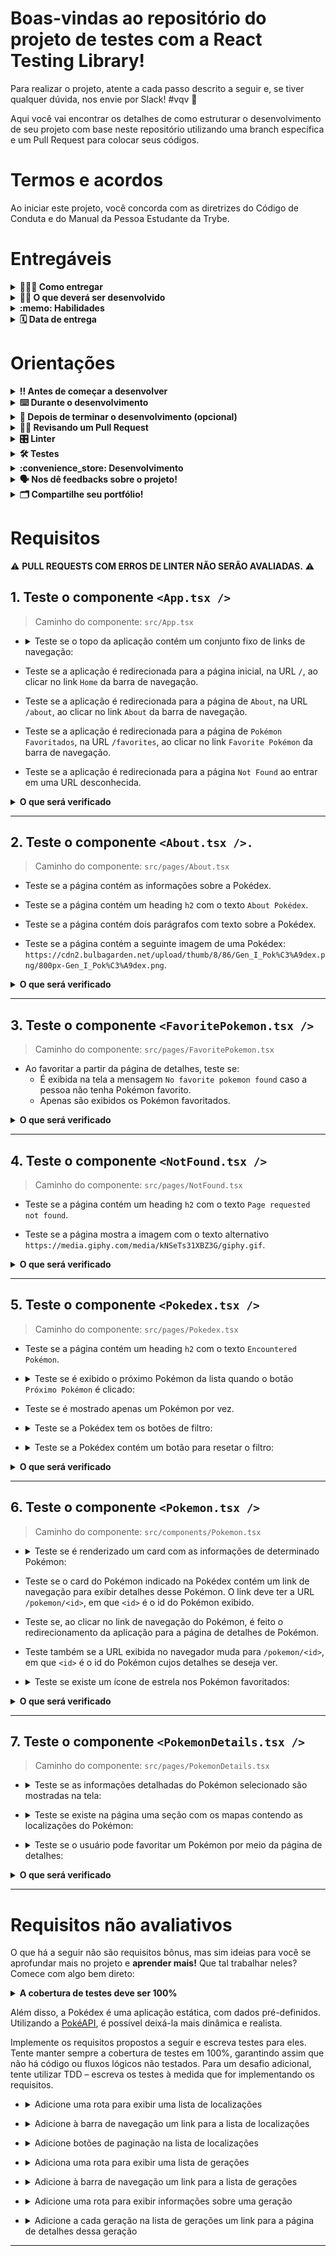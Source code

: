 # Boas-vindas ao repositório do projeto de testes com a React Testing Library!

Para realizar o projeto, atente a cada passo descrito a seguir e, se tiver qualquer dúvida, nos envie por Slack! #vqv 🚀

Aqui você vai encontrar os detalhes de como estruturar o desenvolvimento de seu projeto com base neste repositório utilizando uma branch específica e um Pull Request para colocar seus códigos.

# Termos e acordos

Ao iniciar este projeto, você concorda com as diretrizes do Código de Conduta e do Manual da Pessoa Estudante da Trybe.

# Entregáveis

<details>
  <summary><strong>🤷🏽‍♀️ Como entregar</strong></summary><br />

  Para entregar seu projeto, você deverá criar um *Pull Request* neste repositório.

  Lembre-se de que você pode consultar nosso conteúdo sobre [Git & GitHub](https://app.betrybe.com/course/4d67f5b4-34a6-489f-a205-b6c7dc50fc16/) e nosso [Blog - Git & GitHub](https://blog.betrybe.com/tecnologia/git-e-github/) sempre que precisar!
</details>

<details>
  <summary><strong>👨‍💻 O que deverá ser desenvolvido</strong></summary><br />

  - Neste projeto, você escreverá testes para uma aplicação React que já está criada e configurada utilizando [`Jest`](https://jestjs.io/) e a biblioteca [`React Testing Library`](https://testing-library.com/). Você não precisará realizar nenhuma configuração adicional.
 
  - A aplicação contém uma implementação completa de todos os requisitos da Pokédex. Seu trabalho será, para cada requisito listado, escrever testes que garantam sua corretude. Cuidado com [testes _falsos positivos_](https://talkingabouttesting.com/2015/08/04/falsos-negativos-falsos-positivos-verdadeiros-negativos-e-verdadeiros-positivos/). Falsos positivos serão desconsiderados na avaliação.
</details>

<details>
  <summary><strong>:memo: Habilidades</strong></summary><br />

  Neste projeto, verificamos se você é capaz de:

  * Utilizar os seletores (queries) da React-Testing-Library em testes automatizados.

  * Simular eventos com a React-Testing-Library em testes automatizados.

  * Testar fluxos lógicos assíncronos com a React-Testing-Library.

  * Escrever testes que permitam a refatoração da estrutura dos componentes da aplicação sem necessidade de serem alterados.

  * Testar inputs.
</details>

<details>
  <summary><strong>🗓 Data de entrega</strong></summary><br />
  
  * Este projeto é individual;
  * São `X` dias de projeto;
  * Data para entrega final do projeto: `DD/MM/YYYY - 14:00h`.

</details>

# Orientações

<details>
  <summary><strong>‼️ Antes de começar a desenvolver</strong></summary><br />

  1. Clone o repositório

  - Use o comando: `git clone git@github.com:tryber/sd-0x-project-react-testing-library.git`.
  - Entre na pasta do repositório que você acabou de clonar:
    - `cd sd-0x-project-react-testing-library`

  2. Instale as dependências

  - `npm install`.
  
  3. Crie uma branch a partir da branch `master`

  - Verifique se você está na branch `master`.
    - Exemplo: `git branch`
  - Se não estiver, mude para a branch `master`.
    - Exemplo: `git checkout master`
  - Agora crie uma branch à qual você vai submeter os `commits` do seu projeto
    - Você deve criar uma branch no seguinte formato: `nome-de-usuario-nome-do-projeto`
    - Exemplo: `git checkout -b joaozinho-sd-0x-project-react-testing-library`

  4. Adicione as mudanças ao _stage_ do Git e faça um `commit`

  - Verifique se as mudanças ainda não estão no _stage_.
    - Exemplo: `git status` (deve aparecer listada a pasta _joaozinho_ em vermelho)
  - Adicione o novo arquivo ao _stage_ do Git.
    - Exemplo:
      - `git add .` (adicionando todas as mudanças - _que estavam em vermelho_ - ao stage do Git)
      - `git status` (deve aparecer listado o arquivo _joaozinho/README.md_ em verde)
  - Faça o `commit` inicial.
    - Exemplo:
      - `git commit -m 'iniciando o projeto x'` (fazendo o primeiro commit)
      - `git status` (deve aparecer uma mensagem do tipo _nothing to commit_ )

  5. Adicione sua branch com o novo `commit` ao repositório remoto

  - Usando o exemplo anterior: `git push -u origin joaozinho-sd-0x-project-react-testing-library`

  6. Crie um `Pull Request` _(PR)_

  - Vá até a página de _Pull Requests_ do [repositório no GitHub](https://github.com/tryber/sd-0x-project-react-testing-library/pulls)
  - Clique no botão verde _"New pull request"_
  - Clique na caixa de seleção _"Compare"_ e escolha a sua branch **com atenção**
  - Coloque um título para a sua _Pull Request_
    - Exemplo: _"Cria tela de busca"_
  - Clique no botão verde _"Create pull request"_.
  - Adicione uma descrição para o _Pull Request_ e clique no botão verde _"Create pull request"_.
  - **Não se preocupe em preencher mais nada por enquanto!**
  - Volte até a [página de _Pull Requests_ do repositório](https://github.com/tryber/sd-0x-project-react-testing-library/pulls) e confira que o seu _Pull Request_ está criado

</details>

<details>
  <summary><strong>⌨️ Durante o desenvolvimento</strong></summary><br />

  - Faça regularmente `commits` das alterações que você fizer no código.

  - Lembre-se de sempre atualizar o repositório remoto após um (ou alguns) `commits`. 

  - Os comandos que você utilizará com mais frequência são:
    1. `git status` _(para verificar o que está em vermelho - fora do stage - e o que está em verde - no stage)_
    2. `git add` _(para adicionar arquivos ao stage do Git)_
    3. `git commit` _(para criar um commit com os arquivos que estão no stage do Git)_
    4. `git push -u origin nome-da-branch` _(para enviar o commit para o repositório remoto na primeira vez em que fizer o `push` de uma nova branch)_
    5. `git push` _(para enviar o commit para o repositório remoto após o passo anterior)_

</details>

<details>
  <summary><strong>🤝 Depois de terminar o desenvolvimento (opcional)</strong></summary><br />

  Para sinalizar que seu projeto está pronto para o _"Code Review"_, faça o seguinte:

  - Vá até a página **DE SEU** _Pull Request_, adicione a label de _"code-review"_ e marque seus colegas:

    - No menu à direita, clique no _link_ **"Labels"** e escolha a _label_ **code-review**.

    - No menu à direita, clique no _link_ **"Assignees"** e escolha **seu usuário**.

    - No menu à direita, clique no _link_ **"Reviewers"** e digite `students`, selecione o time `tryber/students-sd-0x`.

  Caso tenha alguma dúvida, [assista a este video explicativo](https://vimeo.com/362189205).

</details>

<details>
  <summary><strong>🕵🏿 Revisando um Pull Request</strong></summary><br />

  Use o conteúdo sobre [Code Review](https://course.betrybe.com/real-life-engineer/code-review/) para revisar os _Pull Requests_.

</details>

<details>
  <summary><strong>🎛 Linter</strong></summary><br />

  Para garantir a qualidade do código, utilize neste projeto os linters `ESLint` e `StyleLint`.
  Assim o código estará alinhado com as boas práticas de desenvolvimento, além de ser mais legível e de fácil manutenção. Para rodá-lo localmente no projeto, execute os comandos abaixo:

  ```bash
    npm run lint
    npm run lint:styles
  ```

  ⚠️ **PULL REQUESTS COM ERROS DE LINTER NÃO SERÃO AVALIADAS.
  RESOLVA-AS ANTES DE FINALIZAR O DESENVOLVIMENTO!** ⚠️

  Em caso de dúvidas, confira o material do course sobre [ESLint e Stylelint](https://app.betrybe.com/course/real-life-engineer/eslint).
</details>

<details>
  <summary><strong>🛠 Testes</strong></summary><br />

  Neste projeto, você desenvolverá os testes de uma aplicação React. Então, como será avaliado?

  ### Quem testa os testes?

  O avaliador automatizado **testará seus testes!** A ideia dele é a seguinte: você vai escrever casos de teste para a aplicação, certo? E esses testes têm de garantir que a aplicação está funcionando, certo? Pois bem! Se eu quebro uma parte da aplicação, fazendo uma alteração no código, seus testes devem quebrar, certo? Pois é isso que o avaliador faz!

  Como assim? :thinking: 
  
  Pense da seguinte maneira: nosso avaliador vai navegar por toda a aplicação da Pokédex e vai fazer várias mudanças no código **para que ela quebre e pare de funcionar**. Em seguida, ele vai rodar seus testes. Caso seus testes não acusem que a aplicação está com problemas, o avaliador não vai aprovar aquele requisito! Se, para todas as alterações que o avaliador fizer no código da aplicação, seus testes acusarem problemas, tudo será aprovado! O avaliador garante, portanto, que seus testes testam de fato a aplicação da Pokédex como se deve.
  
  Na linguagem do avaliador, diz-se que cada mudança que o avaliador faz em sua aplicação é um **mutante**. O avaliador cria vários mutantes e seus testes **devem matar todos!** Se algum mutante sobreviver, há problemas, certo? Vamos aos requisitos!

  ### Executando os testes localmente

  - Há uma pasta chamada `./stryker` com diversos arquivos `nomeArquivo.conf.json`. Cada um deles é a configuração do avaliador para um requisito e ela **não deve ser alterada**. 
  
  - Após finalizar os testes unitários de um arquivo, para testá-lo individualmente, execute o comando a seguir.
  ```bash
  npx stryker run ./stryker/nomeDoArquivo.conf.json
  ```

  - Por exemplo:
    - Passo 1: _"Acabei de fazer os testes unitários do arquivo `PokemonDetails.test.tsx`!"_
    - Passo 2: _"Vou rodar meus testes para ver se eles estão todos passando!"_
    - Passo 3: _"Agora vou rodar o comando para o requisito com `npx stryker run ./stryker/PokemonDetails.conf.json`!"_
    * Com o comando acima, ele vai executar o Stryker e verificar se seus testes unitários estão corretos.

  - Quando o comando `npx stryker run ./stryker/PokemonDetails.conf.json` for executado, com todos os testes passando, o avaliador apresentará uma saída semelhante à apresentada a seguir.

    ![image](testepassando.png)
    
  - Uma falha ocorre quando os testes unitários não cobrem 100% de casos de uso gerados pelo Stryker. Nesse caso, algo semelhante à imagem a seguir aparecerá.

    ![image](testefalhando.png)
    
  * Repare que, na tabela, quatro casos de uso constam como `Killed` e três constam como `Survived`. Isso significa que **três casos de uso não foram contemplados pelos seus testes**! Os casos de uso, que geraram os erros, aparecem acima. Na linha verde (ao lado de cada símbolo `+`), o Stryker exibe o erro que ele injetou no teste para testar um caso de uso. Esse erro não foi coberto pelo seu teste.

  ⚠️ **O avaliador automático não necessariamente avalia seu projeto na ordem em que os requisitos aparecem no readme. Isso acontece para deixar o processo de avaliação mais rápido. Então, não se assuste se isso acontecer, ok?**
</details>

<details>
  <summary><strong>:convenience_store: Desenvolvimento </strong></summary><br />

  Neste projeto, você vai realizar os testes de uma Pokédex, desenvolvida em React. Lembre-se de que para a avaliação utilizaremos testes por mutação, então cada requisito só será aceito se os testes tiverem comportamento adequado tanto na aplicação original como na modificada.

  ⚠ PULL REQUESTS COM ERROS NO LINTER NÃO SERÃO AVALIADAS, ATENTE PARA RESOLVÊ-LAS ANTES DE FINALIZAR O DESENVOLVIMENTO! ⚠

  - **Cada requisito se refere a um arquivo da aplicação da Pokédex**. Obter aprovação em um requisito significa que todos os casos de erro daquele arquivo estão cobertos, ou seja, todos os mutantes criados naquele arquivo pelo avaliador foram mortos. Nos subitens de cada requisito, está detalhado o que é necessário para obter a aprovação neles.

  - Todos os arquivos de teste que você usará **já estão previamente criados** e **novos arquivos não devem ser criados**. Como exemplo, para testar o componente `<App.tsx />`, você deverá desenvolver o teste dentro do arquivo `src/tests/App.test.tsx`.

  - A implementação da Pokédex já está 100% funcional.

  -  ⚠ Os únicos arquivos que precisam ser alterados são os de teste que estão dentro da pasta `src/tests`. Para que você não tenha problemas com o avaliador remoto, **não modifique os demais arquivos da pasta `src` nem o `App.tsx`**. ⚠

  - a função auxiliar `renderWithRouter` já está implementada no arquivo `src/renderWithRouter.tsx`. Você deve utilizar essa função em seus testes.

  :bulb: **Observe que nem todos os testes são contemplados em sua totalidade pelo avaliador, mas é importante tentar realizar todos os testes de cada requisito a seguir, pois eles são relevantes para os cenários apresentados e vão colocar em prática os conhecimentos de RTL adquiridos até aqui!** :smile:
</details>

<details>
  <summary><strong>🗣 Nos dê feedbacks sobre o projeto!</strong></summary><br />

Ao finalizar e submeter o projeto, não se esqueça de avaliar sua experiência preenchendo o formulário. 
**Leva menos de 3 minutos!**

[FORMULÁRIO DE AVALIAÇÃO DE PROJETO](https://be-trybe.typeform.com/to/ZTeR4IbH)

</details>

<details>
  <summary><strong>🗂 Compartilhe seu portfólio!</strong></summary><br />

  Você sabia que o LinkedIn é a principal rede social profissional e compartilhar seu aprendizado nela é muito importante caso deseje construir uma carreira de sucesso? Compartilhe esse projeto em seu LinkedIn, marque o perfil da Trybe (@trybe) e mostre à sua rede toda a sua evolução.

</details>

# Requisitos

:warning: **PULL REQUESTS COM ERROS DE LINTER NÃO SERÃO AVALIADAS.** :warning:

## 1. Teste o componente `<App.tsx />`

  > Caminho do componente: `src/App.tsx`

- <details><summary>Teste se o topo da aplicação contém um conjunto fixo de links de navegação:</summary>

  - O primeiro link deve ter o texto `Home`.

  - O segundo link deve ter o texto `About`.

  - O terceiro link deve ter o texto `Favorite Pokémon`.
</details>

- Teste se a aplicação é redirecionada para a página inicial, na URL `/`, ao clicar no link `Home` da barra de navegação.

- Teste se a aplicação é redirecionada para a página de `About`, na URL `/about`, ao clicar no link `About` da barra de navegação.

- Teste se a aplicação é redirecionada para a página de `Pokémon Favoritados`, na URL `/favorites`, ao clicar no link `Favorite Pokémon` da barra de navegação.

- Teste se a aplicação é redirecionada para a página `Not Found` ao entrar em uma URL desconhecida.

<details>
  <summary><strong>O que será verificado</strong></summary><br />

  * Se o arquivo-teste `App.test.tsx` contempla 100% dos casos de uso criados pelo Stryker:
    * É exibido na tela um `link` com o texto `Home`
    * É exibido na tela um `link` com o texto `About`
    * É exibido na tela um `link` com o texto `Favorite Pokémon`
</details>

---

## 2. Teste o componente `<About.tsx />.`

  > Caminho do componente: `src/pages/About.tsx`

  - Teste se a página contém as informações sobre a Pokédex.

  - Teste se a página contém um heading `h2` com o texto `About Pokédex`.

  - Teste se a página contém dois parágrafos com texto sobre a Pokédex.

  - Teste se a página contém a seguinte imagem de uma Pokédex: `https://cdn2.bulbagarden.net/upload/thumb/8/86/Gen_I_Pok%C3%A9dex.png/800px-Gen_I_Pok%C3%A9dex.png`.

  <details>
  <summary><strong>O que será verificado</strong></summary><br />

  * Se o arquivo-teste `About.test.tsx` contempla 100% dos casos de uso criados pelo Stryker:
    * É exibido na tela um `h2` com texto `About Pokédex`
    * O atributo `src` da imagem é `https://cdn2.bulbagarden.net/upload/thumb/8/86/Gen_I_Pok%C3%A9dex.png/800px-Gen_I_Pok%C3%A9dex.png`
  </details>

---

## 3. Teste o componente `<FavoritePokemon.tsx />`

  > Caminho do componente: `src/pages/FavoritePokemon.tsx`

  - Ao favoritar a partir da página de detalhes, teste se:
    - É exibida na tela a mensagem `No favorite pokemon found` caso a pessoa não tenha Pokémon favorito.
    - Apenas são exibidos os Pokémon favoritados.

  <details>
  <summary><strong>O que será verificado</strong></summary><br />

  * Se o arquivo-teste `FavoritePokemon.test.tsx` contempla 100% dos casos de uso criados pelo Stryker:
    * É exibido na tela a mensagem `No favorite pokemon found`
    * São exibidos na tela apenas os Pokémon favoritados
  </details>

---

## 4. Teste o componente `<NotFound.tsx />`

  > Caminho do componente: `src/pages/NotFound.tsx`

  - Teste se a página contém um heading `h2` com o texto `Page requested not found`.

  - Teste se a página mostra a imagem com o texto alternativo `https://media.giphy.com/media/kNSeTs31XBZ3G/giphy.gif`.

  <details>
  <summary><strong>O que será verificado</strong></summary><br />

  * Se o arquivo-teste `NotFound.test.tsx` contempla 100% dos casos de uso criados pelo Stryker:
    * É exibido na tela um `h2` com o texto `Page requested not found`
    * Existe uma imagem com o `src`:<br /> `Clefairy pushing buttons randomly with text I have no idea what i'm doing`
  </details>

---

## 5. Teste o componente `<Pokedex.tsx />`

  > Caminho do componente: `src/pages/Pokedex.tsx`

  - Teste se a página contém um heading `h2` com o texto `Encountered Pokémon`.

  - <details><summary>Teste se é exibido o próximo Pokémon da lista quando o botão <code>Próximo Pokémon</code> é clicado:</summary>

    - O botão deve conter o texto `Próximo Pokémon`.

    - Os próximos Pokémon da lista devem ser mostrados, um a um, ao clicar sucessivamente no botão.

    - O primeiro Pokémon da lista deve ser mostrado ao clicar no botão se estiver no último Pokémon da lista.
  </details>

  - Teste se é mostrado apenas um Pokémon por vez.

  - <details><summary>Teste se a Pokédex tem os botões de filtro:</summary>

    - Deve existir um botão de filtragem para cada tipo de Pokémon, sem repetição.
      - _obs.: Os botões devem ser capturados pelo `data-testid=pokemon-type-button`_. 

    - Após a seleção de um botão de tipo, a Pokédex deve circular somente pelos Pokémon daquele tipo.

    - O texto do botão deve corresponder ao `nome do tipo`, ex.: `Psychic`.

    - O botão `All` precisa estar **sempre** visível.
  </details>

  - <details><summary>Teste se a Pokédex contém um botão para resetar o filtro:</summary>

    - O texto do botão deve ser `All`.

    - A Pokedéx deverá mostrar os Pokémon normalmente (sem filtros) quando o botão `All` for clicado.

    - Ao carregar a página, o filtro selecionado deverá ser `All`.
  </detail>

  <details>
  <summary><strong>O que será verificado</strong></summary><br />

  * Se o arquivo-teste `Pokedex.test.tsx` contempla 100% dos casos de uso criados pelo Stryker:
    * Os botões de filtragem por tipo têm o nome correto
    * Os botões de filtragem por tipo têm o `data-testid=pokemon-type-button`, exceto o botão `All`
    * É possível clicar no botão de filtragem `All`
  </details>

---

## 6. Teste o componente `<Pokemon.tsx />`

  > Caminho do componente: `src/components/Pokemon.tsx`

  - <details><summary>Teste se é renderizado um card com as informações de determinado Pokémon:</summary>

    - O nome correto do Pokémon deve ser mostrado na tela.

    - O tipo correto do Pokémon deve ser mostrado na tela.

    - O peso médio do Pokémon deve ser exibido com um texto no formato `Average weight: <value> <measurementUnit>`, em que `<value>` e `<measurementUnit>` são, respectivamente, o peso médio do Pokémon e sua unidade de medida.

    - A imagem do Pokémon deve ser exibida. Ela deve conter um atributo `src` com a URL da imagem e um atributo `alt` com o texto `<name> sprite`, em que `<name>` é o nome do Pokémon.
  </details>

  - Teste se o card do Pokémon indicado na Pokédex contém um link de navegação para exibir detalhes desse Pokémon. O link deve ter a URL `/pokemon/<id>`, em que `<id>` é o id do Pokémon exibido.

  - Teste se, ao clicar no link de navegação do Pokémon, é feito o redirecionamento da aplicação para a página de detalhes de Pokémon.
  
  - Teste também se a URL exibida no navegador muda para `/pokemon/<id>`, em que `<id>` é o id do Pokémon cujos detalhes se deseja ver.

  - <details><summary>Teste se existe um ícone de estrela nos Pokémon favoritados:</summary>

    - O ícone deve ser uma imagem com o atributo `src` que contém o caminho `/star-icon.png`.

    - A imagem deve ter o atributo `alt` igual a `<Pokemon> is marked as favorite`, em que `<Pokemon>` é o nome do Pokémon exibido.
  </details>

  <details>
  <summary><strong>O que será verificado</strong></summary><br />

  * Se o arquivo-teste `Pokemon.test.tsx` contempla 100% dos casos de uso criados pelo Stryker:
    * A imagem do Pokémon tem o `src` correto
    * A imagem do Pokémon tem o `alt` `<name> sprite`
    * A imagem de favorito :star: tem o `src` `/star-icon.png`
    * A imagem de favorito :star: tem o `alt` `<name> is marked as favorite`
    * É exibido na tela um texto com o tipo do Pokémon
    * É exibido na tela um `link` com o `href` `/pokemon/<id>`
  </details>

---

## 7. Teste o componente `<PokemonDetails.tsx />`

  > Caminho do componente: `src/pages/PokemonDetails.tsx`

  - <details><summary>Teste se as informações detalhadas do Pokémon selecionado são mostradas na tela:</summary>

    - A página deve conter um texto `<name> Details`, em que `<name>` é o nome do Pokémon.

    - **Não** deve existir o link de navegação para os detalhes do Pokémon selecionado.

    - A seção de detalhes deve conter um heading `h2` com o texto `Summary`.

    - A seção de detalhes deve conter um parágrafo com o resumo do Pokémon específico sendo visualizado.
      - _obs.: é possível utilizar regex para capturar o parágrafo_.
  </details>

  - <details><summary>Teste se existe na página uma seção com os mapas contendo as localizações do Pokémon:</summary>

    - Na seção de detalhes, deverá haver um heading `h2` com o texto `Game Locations of <name>`; em que `<name>` é o nome do Pokémon exibido.

    - Todas as localizações do Pokémon devem ser mostradas na seção de detalhes.

    - Devem ser exibidos o nome da localização e uma imagem do mapa em cada localização.

    - A imagem da localização deve ter um atributo `src` com a URL da localização.

    - A imagem da localização deve ter um atributo `alt` com o texto `<name> location`, em que `<name>` é o nome do Pokémon.
  </details>

  - <details><summary>Teste se o usuário pode favoritar um Pokémon por meio da página de detalhes:</summary>

    - A página deve exibir um `checkbox` que permite favoritar o Pokémon.

    - Cliques alternados no `checkbox` devem adicionar e remover, respectivamente, o Pokémon da lista de favoritos.

    - O `label` do `checkbox` deve conter o texto `Pokémon favoritado?`.
  </details>
  
  <details>
  <summary><strong>O que será verificado</strong></summary><br />

  * Se o arquivo-teste `PokemonDetails.test.tsx` contempla 100% dos casos de uso criados pelo Stryker:
    * É exibido na tela um `h2` com o texto `<name> Details`
    * É exibido na tela um `h2` com o texto `Summary`
    * É exibido na tela um texto contendo `<summary>`
    * É exibido na tela um `h2` com o texto `Game Locations of <name>`
    * São exibidas na tela imagens de localização com o `src` correto
    * É exibido na tela uma `label` com o texto `Pokémon favoritado?`
  </details>

---

# Requisitos não avaliativos

O que há a seguir não são requisitos bônus, mas sim ideias para você se aprofundar mais no projeto e **aprender mais!** Que tal trabalhar neles? Comece com algo bem direto:

  <details>
  <summary><strong>A cobertura de testes deve ser 100%</strong></summary>

  - Para ver a cobertura de testes, execute no terminal o comando `npm run test-coverage`.
  </details>

Além disso, a Pokédex é uma aplicação estática, com dados pré-definidos. Utilizando a [PokéAPI](https://pokeapi.co/), é possível deixá-la mais dinâmica e realista.

Implemente os requisitos propostos a seguir e escreva testes para eles. Tente manter sempre a cobertura de testes em 100%, garantindo assim que não há código ou fluxos lógicos não testados. Para um desafio adicional, tente utilizar TDD – escreva os testes à medida que for implementando os requisitos.

  - <details><summary>Adicione uma rota para exibir uma lista de localizações</summary>

    - A URL da rota deve ser `/locations`.

    - A página deve exibir uma lista com as localizações retornadas pela PokéAPI. Você pode ler [aqui](https://pokeapi.co/docs/v2#resource-lists-section) e [aqui](https://pokeapi.co/docs/v2#locations-section) como utilizar a PokéAPI para buscar uma lista de localizações.
  </details>

  - <details><summary>Adicione à barra de navegação um link para a lista de localizações</summary>

    - O link deve conter o texto `Locations`.

    - Ao clicar no link, a página com a lista de localizações deve ser exibida.
  </details>

  - <details><summary>Adicione botões de paginação na lista de localizações</summary>

    Por padrão, os _endpoints_ da PokéAPI retornam no máximo 20 resultados. Utilizando os parâmetros `limit` e `offset`, você pode especificar qual página deseja buscar e qual seu tamanho. Veja [aqui](https://pokeapi.co/docs/v2#resource-lists-section) como utilizar esses parâmetros.

    - Adicione dois botões "Anterior" e "Próxima", que permitam navegar entre as página da lista de localizações.

    - Na primeira página, o botão "Anterior" deve ser desabilitado. Do mesmo modo, ao alcançar a última página, o botão "Próximo" deve ser desabilitado.
  </details>

  - <details><summary>Adiciona uma rota para exibir uma lista de gerações</summary>

    - A URL da rota deve ser `/generations`.

    - A página deve exibir uma lista com as gerações retornadas pela PokéAPI. Você pode ler [aqui](https://pokeapi.co/docs/v2#resource-lists-section) e [aqui](https://pokeapi.co/docs/v2#generations) como utilizar a PokéAPI para buscar uma lista de gerações.
  </details>

  - <details><summary>Adicione à barra de navegação um link para a lista de gerações</summary>

    - O link deve conter o texto `Generations`.

    - Ao clicar no link, a página com a lista de gerações deve ser exibida.
  </details>

  - <details><summary>Adicione uma rota para exibir informações sobre uma geração</summary>

    - A URL da rota deve ser `/generations/<id>`, em que `<id>` é o id da geração exibida.

    - A página deve exibir, após buscar na PokéAPI, o nome da geração e uma lista com os nomes dos Pokémon introduzidos nessa geração.
  </details>

  - <details><summary>Adicione a cada geração na lista de gerações um link para a página de detalhes dessa geração</summary>

    - Ao clicar no link, a página com informações sobre a geração clicada deve ser exibida.
  </details>

---
